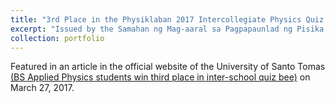 ```yaml
---
title: "3rd Place in the Physiklaban 2017 Intercollegiate Physics Quiz Bee"
excerpt: "Issued by the Samahan ng Mag-aaral sa Pagpapaunlad ng Pisika. <br/><img src='/files/physiklaban.jpg'>"
collection: portfolio
---
```


Featured in an article in the official website of the University of Santo Tomas [(BS Applied Physics students win third place in inter-school quiz bee)](https://www.ust.edu.ph/bs-applied-physics-students-win-third-place-in-inter-school-quiz-bee/) on March 27, 2017.